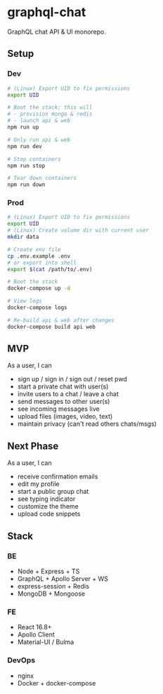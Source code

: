 # graphql-chat


GraphQL chat API & UI monorepo.

## Setup

### Dev

```sh
# (Linux) Export UID to fix permissions
export UID

# Boot the stack; this will
# - provision mongo & redis
# - launch api & web
npm run up

# Only run api & web
npm run dev

# Stop containers
npm run stop

# Tear down containers
npm run down
```

### Prod

```sh
# (Linux) Export UID to fix permissions
export UID
# (Linux) Create volume dir with current user
mkdir data

# Create env file
cp .env.example .env
# or export into shell
export $(cat /path/to/.env)

# Boot the stack
docker-compose up -d

# View logs
docker-compose logs

# Re-build api & web after changes
docker-compose build api web
```

## MVP

As a user, I can

- sign up / sign in / sign out / reset pwd
- start a private chat with user(s)
- invite users to a chat / leave a chat
- send messages to other user(s)
- see incoming messages live
- upload files (images, video, text)
- maintain privacy (can't read others chats/msgs)

## Next Phase

As a user, I can

- receive confirmation emails
- edit my profile
- start a public group chat
- see typing indicator
- customize the theme
- upload code snippets

## Stack

### BE

- Node + Express + TS
- GraphQL + Apollo Server + WS
- express-session + Redis
- MongoDB + Mongoose

### FE

- React 16.8+
- Apollo Client
- Material-UI / Bulma

### DevOps

- nginx
- Docker + docker-compose
